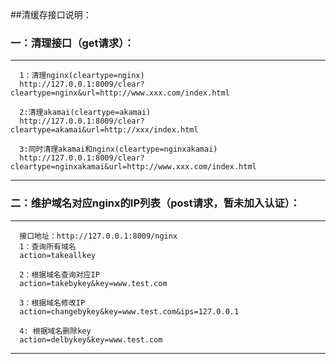 ##清缓存接口说明：

### 一：清理接口（get请求）：
------
      1：清理nginx(cleartype=nginx)
      http://127.0.0.1:8009/clear?cleartype=nginx&url=http://www.xxx.com/index.html

      2:清理akamai(cleartype=akamai)
      http://127.0.0.1:8009/clear?cleartype=akamai&url=http://xxx/index.html

      3:同时清理akamai和nginx(cleartype=nginxakamai)
      http://127.0.0.1:8009/clear?cleartype=nginxakamai&url=http://www.xxx.com/index.html
------

### 二：维护域名对应nginx的IP列表（post请求，暂未加入认证）：
------
      接口地址：http://127.0.0.1:8009/nginx
      1：查询所有域名
      action=takeallkey
    
      2：根据域名查询对应IP
      action=takebykey&key=www.test.com

      3：根据域名修改IP
      action=changebykey&key=www.test.com&ips=127.0.0.1

      4: 根据域名删除key
      action=delbykey&key=www.test.com
------
